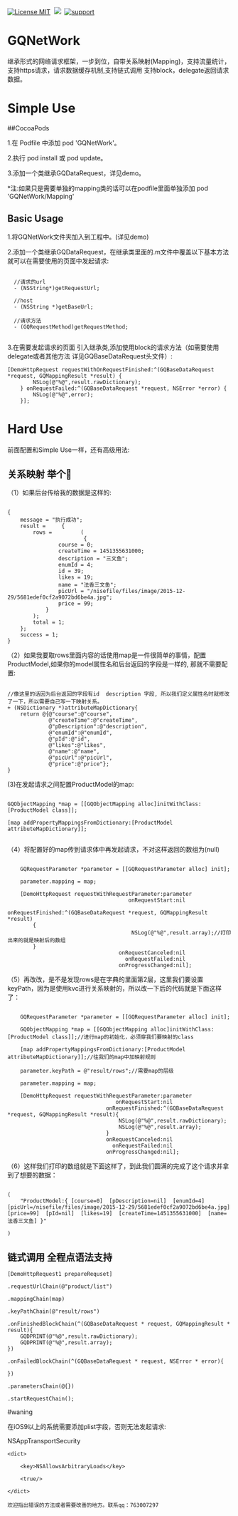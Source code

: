 [![License MIT](https://img.shields.io/badge/license-MIT-green.svg?style=flat)](https://raw.githubusercontent.com/angelcs1990/GQImageViewer/master/LICENSE)&nbsp;
[![](https://img.shields.io/badge/platform-iOS-brightgreen.svg)](http://cocoapods.org/?q=GQImageViewer)&nbsp;
[![support](https://img.shields.io/badge/support-iOS6.0%2B-blue.svg)](https://www.apple.com/nl/ios/)&nbsp;

# GQNetWork

继承形式的网络请求框架，一步到位，自带关系映射(Mapping)，支持流量统计，支持https请求，请求数据缓存机制,支持链式调用 支持block，delegate返回请求数据。

# Simple Use

##CocoaPods

1.在 Podfile 中添加 pod 'GQNetWork'。

2.执行 pod install 或 pod update。

3.添加一个类继承GQDataRequest，详见demo。

*注:如果只是需要单独的mapping类的话可以在podfile里面单独添加 pod 'GQNetWork/Mapping'

## Basic Usage

1.将GQNetWork文件夹加入到工程中。(详见demo)

2.添加一个类继承GQDataRequest，在继承类里面的.m文件中覆盖以下基本方法就可以在需要使用的页面中发起请求:

``` objc

  //请求的url
  - (NSString*)getRequestUrl;
	
  //host
  - (NSString *)getBaseUrl;
  
  //请求方法
  - (GQRequestMethod)getRequestMethod;
  
``` 

3.在需要发起请求的页面 引入继承类,添加使用block的请求方法（如需要使用delegate或者其他方法 详见GQBaseDataRequest头文件）:

```objc
[DemoHttpRequest requestWithOnRequestFinished:^(GQBaseDataRequest *request, GQMappingResult *result) {
        NSLog(@"%@",result.rawDictionary);
    } onRequestFailed:^(GQBaseDataRequest *request, NSError *error) {
        NSLog(@"%@",error);
    }];
```

# Hard Use

前面配置和Simple Use一样，还有高级用法:


## 关系映射  举个🌰

（1）如果后台传给我的数据是这样的:

```objc

{
    message = "执行成功";
    result =     {
        rows =         (
                        {
                course = 0;
                createTime = 1451355631000;
                description = "三文鱼";
                enumId = 4;
                id = 39;
                likes = 19;
                name = "法香三文鱼";
                picUrl = "/nisefile/files/image/2015-12-29/5681edef0cf2a9072bd6be4a.jpg";
                price = 99;
            }
        );
        total = 1;
    };
    success = 1;
}
```
（2）如果我要取rows里面内容的话使用map是一件很简单的事情，配置ProductModel,如果你的model属性名和后台返回的字段是一样的,   那就不需要配置:

```objc

//像这里的话因为后台返回的字段有id  description 字段, 所以我们定义属性名时就修改了一下，所以需要自己写一下映射关系。
+ (NSDictionary *)attributeMapDictionary{
    return @{@"course":@"course",
             @"createTime":@"createTime",
             @"pDescription":@"description",
             @"enumId":@"enumId",
             @"pId":@"id",
             @"likes":@"likes",
             @"name":@"name",
             @"picUrl":@"picUrl",
             @"price":@"price"};
}

```
(3)在发起请求之间配置ProductModel的map:

```objc

GQObjectMapping *map = [[GQObjectMapping alloc]initWithClass:[ProductModel class]];

[map addPropertyMappingsFromDictionary:[ProductModel attributeMapDictionary]];
    
```
（4）将配置好的map传到请求体中再发起请求，不对这样返回的数组为(null)

```objc

	GQRequestParameter *parameter = [[GQRequestParameter alloc] init];
	
	parameter.mapping = map;
	
	[DemoHttpRequest requestWithRequestParameter:parameter
                                      onRequestStart:nil
                                   onRequestFinished:^(GQBaseDataRequest *request, GQMappingResult *result)
        {
                                       NSLog(@"%@",result.array);//打印出来的就是映射后的数组
        }
                                   onRequestCanceled:nil
                                     onRequestFailed:nil
                                   onProgressChanged:nil];
```
（5）再改改，是不是发现rows是在字典的里面第2层，这里我们要设置keyPath，因为是使用kvc进行关系映射的，所以改一下后的代码就是下面这样了：

```objc

    GQRequestParameter *parameter = [[GQRequestParameter alloc] init];
    
    GQObjectMapping *map = [[GQObjectMapping alloc]initWithClass:[ProductModel class]];//进行map的初始化，必须穿我们要映射的class
    
    [map addPropertyMappingsFromDictionary:[ProductModel attributeMapDictionary]];//往我们的map中加映射规则
    
    parameter.keyPath = @"result/rows";//需要map的层级
    
    parameter.mapping = map;
    
    [DemoHttpRequest requestWithRequestParameter:parameter
                                  onRequestStart:nil
                               onRequestFinished:^(GQBaseDataRequest *request, GQMappingResult *result){
                                   NSLog(@"%@",result.rawDictionary);
                                   NSLog(@"%@",result.array);
                               }
                               onRequestCanceled:nil
                                 onRequestFailed:nil
                               onProgressChanged:nil];
```

（6）这样我们打印的数组就是下面这样了，到此我们圆满的完成了这个请求并拿到了想要的数据：

```objc

(
    "ProductModel:{ [course=0]  [pDescription=nil]  [enumId=4]  [picUrl=/nisefile/files/image/2015-12-29/5681edef0cf2a9072bd6be4a.jpg]  [price=99]  [pId=nil]  [likes=19]  [createTime=1451355631000]  [name=法香三文鱼] }"
  
)

```
 
## 链式调用 全程点语法支持
 
 ```objc
 [DemoHttpRequest1 prepareRequset]
 
 .requestUrlChain(@"product/list")
 
 .mappingChain(map)
 
 .keyPathChain(@"result/rows")
 
 .onFinishedBlockChain(^(GQBaseDataRequest * request, GQMappingResult * result){
     GQDPRINT(@"%@",result.rawDictionary);
     GQDPRINT(@"%@",result.array);
 })
 
 .onFailedBlockChain(^(GQBaseDataRequest * request, NSError * error){
    
 })
 
 .parametersChain(@{})
 
 .startRequestChain();
 
 ```
#waning

在iOS9以上的系统需要添加plist字段，否则无法发起请求:
  
  <key>NSAppTransportSecurity</key>
  
	<dict>
	
		<key>NSAllowsArbitraryLoads</key>
		
		<true/>
		
	</dict>
		
	欢迎指出错误的方法或者需要改善的地方。联系qq：763007297
